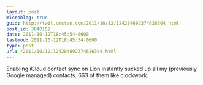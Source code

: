 ```yaml
---
layout: post
microblog: true
guid: http://twit.vmstan.com/2011/10/12/124284692374626304.html
post_id: 3040159
date: 2011-10-12T18:45:54-0600
lastmod: 2011-10-12T18:45:54-0600
type: post
url: /2011/10/12/124284692374626304.html
---
```

Enabling iCloud contact sync on Lion instantly sucked up all my (previously Google managed) contacts. 663 of them like clockwork.
